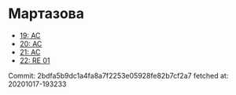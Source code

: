 # Мартазова
- [19: AC](19.md)
- [20: AC](20.md)
- [21: AC](21.md)
- [22: RE 01](22.md)

Commit: 2bdfa5b9dc1a4fa8a7f2253e05928fe82b7cf2a7
 fetched at: 20201017-193233
